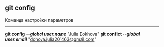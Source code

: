 ## git config

Команда настройки параметров

---
**git config** --***global user.name*** "Julia Dokhova"
**git confict** --***global user.email*** "dohova.julia201463@gmail.com"
